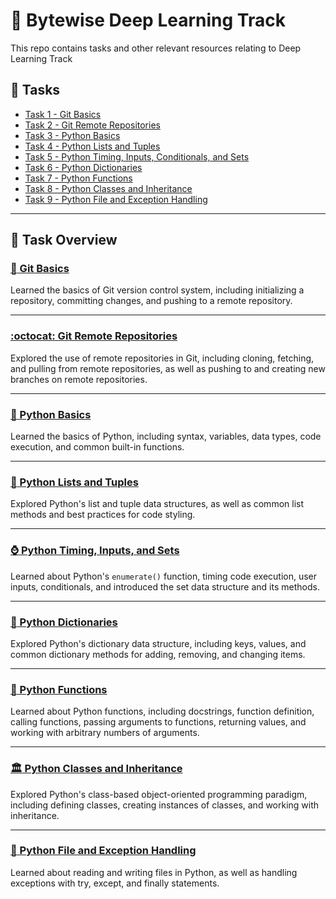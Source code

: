 # :brain: Bytewise Deep Learning Track 

This repo contains tasks and other relevant resources relating to Deep Learning Track

## :pencil: Tasks
- [Task 1 - Git Basics](#git-basics) 
- [Task 2 - Git Remote Repositories](#git-remote-repositories)
- [Task 3 - Python Basics](#python-basics)
- [Task 4 - Python Lists and Tuples](#python-lists-and-tuples)
- [Task 5 - Python Timing, Inputs, Conditionals, and Sets](python-timing,-inputs,-and-sets)
- [Task 6 - Python Dictionaries](python-dictionaries)
- [Task 7 - Python Functions](python-functions)
- [Task 8 - Python Classes and Inheritance](python-classes-and-inheritance)
- [Task 9 - Python File and Exception Handling](python-file-and-exception-handling)

---

## :notebook: Task Overview


### [:octopus: Git Basics](https://github.com/afk-Legacy/Deep-Learning-BWF-Abdul-Rahman/tree/main/Task-1-Git-Basics)
Learned the basics of Git version control system, including initializing a repository, committing changes, and pushing to a remote repository.

---

### [:octocat: Git Remote Repositories](https://github.com/afk-Legacy/Deep-Learning-BWF-Abdul-Rahman/tree/main/Task-2-Git-Remote-Repos)
Explored the use of remote repositories in Git, including cloning, fetching, and pulling from remote repositories, as well as pushing to and creating new branches on remote repositories.

---

### [:snake: Python Basics](https://github.com/afk-Legacy/Deep-Learning-BWF-Abdul-Rahman/tree/main/Task-3-Python-Basics-Syntax-Variables-Datatypes-Code-Execution)
Learned the basics of Python, including syntax, variables, data types, code execution, and common built-in functions.

---

### [:memo: Python Lists and Tuples](https://github.com/afk-Legacy/Deep-Learning-BWF-Abdul-Rahman/tree/main/Task-4-List-Tuples-Code-Styling)
Explored Python's list and tuple data structures, as well as common list methods and best practices for code styling.

---

### [:watch: Python Timing, Inputs, and Sets](https://github.com/afk-Legacy/Deep-Learning-BWF-Abdul-Rahman/tree/main/Task-5-Input-Conditionals-Enumerate-Set)
Learned about Python's `enumerate()` function, timing code execution, user inputs, conditionals, and introduced the set data structure and its methods.

---

### [:book: Python Dictionaries](https://github.com/afk-Legacy/Deep-Learning-BWF-Abdul-Rahman/tree/main/Task-6-Dictionaries)
Explored Python's dictionary data structure, including keys, values, and common dictionary methods for adding, removing, and changing items.

---

### [:speech_balloon: Python Functions](https://github.com/afk-Legacy/Deep-Learning-BWF-Abdul-Rahman/tree/main/Task-7-Functions-Docstring-Calling-Definiton-DRY_Principle)
Learned about Python functions, including docstrings, function definition, calling functions, passing arguments to functions, returning values, and working with arbitrary numbers of arguments.

---

### [:classical_building: Python Classes and Inheritance](https://github.com/afk-Legacy/Deep-Learning-BWF-Abdul-Rahman/tree/main/Task-8-Classes-Inheritance)
Explored Python's class-based object-oriented programming paradigm, including defining classes, creating instances of classes, and working with inheritance.

---

### [:file_folder: Python File and Exception Handling](https://github.com/afk-Legacy/Deep-Learning-BWF-Abdul-Rahman/tree/main/Task-9-Files-Handling-Exception-Handling)
Learned about reading and writing files in Python, as well as handling exceptions with try, except, and finally statements.
